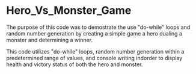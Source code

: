 # Hero_Vs_Monster_Game

The purpose of this code was to demostrate the use "do-while" loops and random number generation by creating a simple game a hero dualing a monster and determining a winner.

This code utilizes "do-while" loops, random number generation within a predetermined range of values, and console writing indorder to display health and victory status of both the hero and monster.
